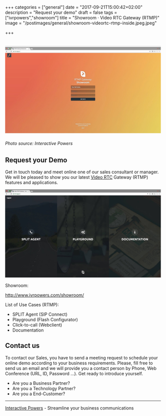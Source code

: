 +++
categories = ["general"]
date = "2017-09-21T15:00:42+02:00"
description = "Request your demo"
draft = false
tags = ["ivrpowers","showroom"]
title = "Showroom · Video RTC Gateway (RTMP)"
image = "/postimages/general/showroom-videortc-rtmp-inside.jpeg.jpeg"

+++

![Video RTC Gateway RTMP](/postimages/general/showroom-videortc-rtmp-inside.jpeg.jpeg)
---------
###### Photo source: Interactive Powers



##	Request your Demo

Get in touch today and meet online one of our sales consultant or manager. We will be pleased to show you our latest [Video RTC](http://blog.ivrpowers.com/post/products/video-rtc/) Gateway (RTMP) features and applications.

![Video RTC Gateway (RTMP)](/postimages/general/showroom-videortc-rtmp-inside.jpeg)

Showroom:

http://www.ivrpowers.com/showroom/ 

List of Use Cases (RTMP):

* SPLIT Agent (SIP Connect)
* Playground (Flash Configurator)
* Click-to-call (Webclient)
* Documentation

##	Contact us

To contact our Sales, you have to send a meeting request to schedule your online demo according to your business requirements. Please, fill free to send us an email and we will provide you a contact person by Phone, Web Conference (URL, ID, Password …). Get ready to introduce yourself.

* Are you a Business Partner?
* Are you a Technology Partner?
* Are you a End-Customer?

---
[Interactive Powers](http://www.ivrpowers.com/) - Streamline your business communications




